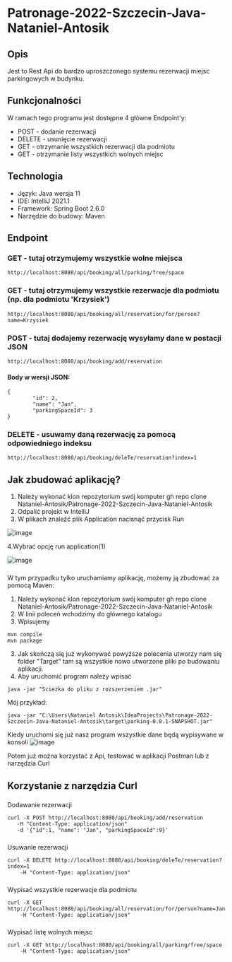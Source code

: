 # Patronage-2022-Szczecin-Java-Nataniel-Antosik
## Opis
Jest to Rest Api do bardzo uproszczonego systemu rezerwacji miejsc parkingowych w budynku.

## Funkcjonalności
W ramach tego programu jest dostępne 4 główne Endpoint'y:
* POST - dodanie rezerwacji
* DELETE - usunięcie rezerwacji
* GET - otrzymanie wszystkich rezerwacji dla podmiotu
* GET - otrzymanie listy wszystkich wolnych miejsc

## Technologia
* Język: Java wersja 11
* IDE: IntelliJ 2021.1
* Framework: Spring Boot 2.6.0
* Narzędzie do budowy: Maven

## Endpoint
### GET - tutaj otrzymujemy wszystkie wolne miejsca
```
http://localhost:8080/api/booking/all/parking/free/space
```
### GET - tutaj otrzymujemy wszystkie rezerwacje dla podmiotu (np. dla podmiotu 'Krzysiek')
```
http://localhost:8080/api/booking/all/reservation/for/person?name=Krzysiek
```
### POST - tutaj dodajemy rezerwację wysyłamy dane w postacji JSON
```
http://localhost:8080/api/booking/add/reservation
```
#### Body w wersji JSON:
```
{
        "id": 2,
        "name": "Jan",
        "parkingSpaceId": 3
}
```
### DELETE - usuwamy daną rezerwację za pomocą odpowiedniego indeksu 
```
http://localhost:8080/api/booking/deleTe/reservation?index=1
```

## Jak zbudować aplikację?
1. Należy wykonać klon repozytorium swój komputer gh repo clone Nataniel-Antosik/Patronage-2022-Szczecin-Java-Nataniel-Antosik
2. Odpalić projekt w IntelliJ
3. W plikach znaleźć plik Application nacisnąć przycisk Run 

![image](https://user-images.githubusercontent.com/57491794/143784839-8321fe06-ea7a-4fd6-85fe-864336417349.png)

4.Wybrać opcję run application(1) 

![image](https://user-images.githubusercontent.com/57491794/143784816-825dd27f-55c6-406a-8b9f-bf0688a67528.png)
###
W tym przypadku tylko uruchamiamy aplikację, możemy ją zbudować za pomocą Maven:
1. Należy wykonać klon repozytorium swój komputer gh repo clone Nataniel-Antosik/Patronage-2022-Szczecin-Java-Nataniel-Antosik
2. W linii poleceń wchodzimy do głównego katalogu
3. Wpisujemy

```
mvn compile
mvn package
```
3. Jak skończą się już wykonywać powyższe polecenia utworzy nam się folder "Target" tam są wszystkie nowo utworzone pliki po budowaniu aplikacji.
4. Aby uruchomić program należy wpisać

```
java -jar "Ścieżka do pliku z rozszerzeniem .jar"
```
Mój przykład:
```
java -jar "C:\Users\Nataniel Antosik\IdeaProjects\Patronage-2022-Szczecin-Java-Nataniel-Antosik\target\parking-0.0.1-SNAPSHOT.jar"
```
Kiedy uruchomi się już nasz program wszystkie dane będą wypisywane w konsoli
![image](https://user-images.githubusercontent.com/57491794/143786276-91acf542-4b8b-4ac7-b6ca-55ece377a194.png)


Potem już można korzystać z Api, testować w aplikacji Postman lub z narzędzia Curl

## Korzystanie z narzędzia Curl 

### 
Dodawanie rezerwacji
```
curl -X POST http://localhost:8080/api/booking/add/reservation
   -H "Content-Type: application/json"
   -d '{"id":1, "name": "Jan", "parkingSpaceId":9}' 
```
### 
Usuwanie rezerwacji
```
curl -X DELETE http://localhost:8080/api/booking/deleTe/reservation?index=1
	-H "Content-Type: application/json" 
```
### 
Wypisać wszystkie rezerwacje dla podmiotu
```
curl -X GET http://localhost:8080/api/booking/all/reservation/for/person?name=Jan
	-H "Content-Type: application/json" 
```
### 
Wypisać listę wolnych miejsc
```
curl -X GET http://localhost:8080/api/booking/all/parking/free/space
	-H "Content-Type: application/json" 
```
